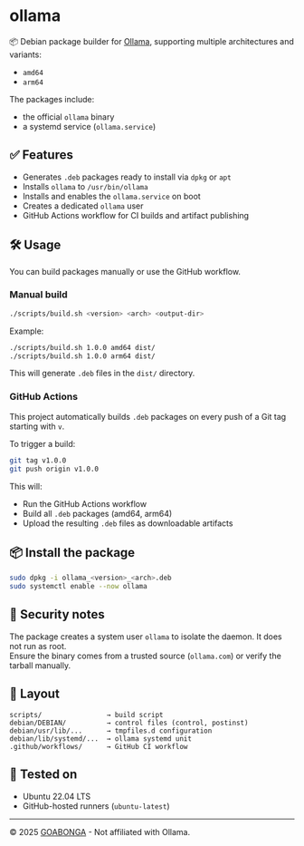 # ollama

📦 Debian package builder for [Ollama](https://ollama.com), supporting multiple architectures and variants:

- `amd64`
- `arm64`

The packages include:
- the official `ollama` binary
- a systemd service (`ollama.service`)

## ✅ Features

- Generates `.deb` packages ready to install via `dpkg` or `apt`
- Installs `ollama` to `/usr/bin/ollama`
- Installs and enables the `ollama.service` on boot
- Creates a dedicated `ollama` user
- GitHub Actions workflow for CI builds and artifact publishing

## 🛠 Usage

You can build packages manually or use the GitHub workflow.

### Manual build

```bash
./scripts/build.sh <version> <arch> <output-dir>
```

Example:

```bash
./scripts/build.sh 1.0.0 amd64 dist/
./scripts/build.sh 1.0.0 arm64 dist/
```

This will generate `.deb` files in the `dist/` directory.

### GitHub Actions

This project automatically builds `.deb` packages on every push of a Git tag starting with `v`.

To trigger a build:

```bash
git tag v1.0.0
git push origin v1.0.0
```

This will:
- Run the GitHub Actions workflow
- Build all `.deb` packages (amd64, arm64)
- Upload the resulting `.deb` files as downloadable artifacts


## 📦 Install the package

```bash
sudo dpkg -i ollama_<version>_<arch>.deb
sudo systemctl enable --now ollama
```

## 🔐 Security notes

The package creates a system user `ollama` to isolate the daemon. It does not run as root.  
Ensure the binary comes from a trusted source (`ollama.com`) or verify the tarball manually.

## 📁 Layout

```
scripts/                → build script
debian/DEBIAN/          → control files (control, postinst)
debian/usr/lib/...      → tmpfiles.d configuration
debian/lib/systemd/...  → ollama systemd unit
.github/workflows/      → GitHub CI workflow
```

## 🧪 Tested on

- Ubuntu 22.04 LTS
- GitHub-hosted runners (`ubuntu-latest`)

---

© 2025 [GOABONGA](https://goabonga.com) - Not affiliated with Ollama.